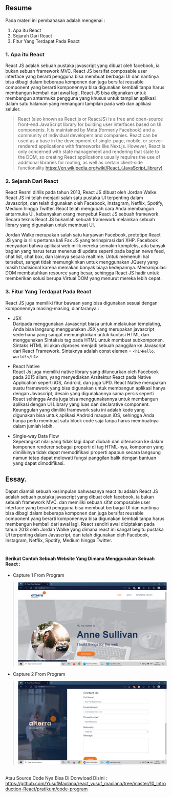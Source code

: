 # 

## Resume
Pada materi ini pembahasan adalah mengenai :

1. Apa itu React
2. Sejarah Dari React
3. Fitur Yang Terdapat Pada React

### 1. Apa itu React
React JS adalah sebuah pustaka javascript yang dibuat oleh facebook, ia bukan sebuah framework MVC. React JS bersifat composable user interface yang berarti pengguna bisa membuat berbagai UI dan nantinya bisa dibagi dalam beberapa komponen dan juga bersifat reusable component yang berarti komponennya bisa digunakan kembali tanpa harus membangun kembali dari awal lagi, React JS bisa digunakan untuk membangun antarmuka pengguna yang khusus untuk tampilan aplikasi dalam satu halaman yang menangani tampilan pada web dan aplikasi seluler.

> React (also known as React.js or ReactJS) is a free and open-source front-end JavaScript library for building user interfaces based on UI components. It is maintained by Meta (formerly Facebook) and a community of individual developers and companies. React can be used as a base in the development of single-page, mobile, or server-rendered applications with frameworks like Next.js. However, React is only concerned with state management and rendering that state to the DOM, so creating React applications usually requires the use of additional libraries for routing, as well as certain client-side functionality <https://en.wikipedia.org/wiki/React_(JavaScript_library)>


### 2. Sejarah Dari React
React Resmi dirilis pada tahun 2013, React JS dibuat oleh Jordan Walke. React JS ini telah menjadi salah satu pustaka UI terpenting dalam Javascript, dan telah digunakan oleh Facebook, Instagram, Netflix, Spotify, Medium hingga Twitter. React telah mengubah cara Anda membangun antarmuka UI, kebanyakan orang menyebut React JS sebuah framework. Secara teknis React JS bukanlah sebuah framework melainkan sebuah library yang digunakan untuk membuat UI.

Jordan Walke merupakan salah satu karyawan Facebook, prototipe React JS yang ia rilis pertama kali Fax JS yang terinspirasi dari XHP. Facebook menyadari bahwa aplikasi web milik mereka semakin kompleks, ada banyak bagian yang harus terus menerus di update seperti pada bagian news feed, chat list, chat box, dan lainnya secara realtime. Untuk memenuhi hal tersebut, sangat tidak memungkinkan untuk menggunakan JQuery yang masih tradisional karena memakan banyak biaya kedepannya. Memanipulasi DOM membutuhkan resource yang besar, sehingga React JS hadir untuk memberikan solusi berupa Virtual DOM yang menurut mereka lebih cepat.

### 3. Fitur Yang Terdapat Pada React
React JS juga memiliki fitur bawaan yang bisa digunakan sesuai dengan komponennya masing-masing, diantaranya :

 

* JSX 
<br> Daripada menggunakan Javascript biasa untuk melakukan templating, Anda bisa langsung menggunakan JSX yang merupakan javascript sederhana yang sangat memungkinkan untuk kuotasi HTML dan menggunakan Sintaksis tag pada HTML untuk membuat subkomponen. Sintaks HTML ini akan diproses menjadi sebuah panggilan ke Javascript dari React Framework. Sintaknya adalah const elemen = `<h1>Hello, world!</h1>`

* React Native 
<br>React Js juga memiliki native library yang diluncurkan oleh Facebook pada 2015 silam, yang menyediakan Arsitektur React pada Native Application seperti iOS, Android, dan juga UPD. React Native merupakan suatu framework yang bisa digunakan untuk membangun aplikasi hanya dengan Javascript, desain yang digunakannya sama persis seperti React sehingga Anda juga bisa menggunakannya untuk membangun aplikasi dengan UI Library yang luas dan declarative component. Keunggulan yang dimiliki framework satu ini adalah kode yang digunakan bisa untuk aplikasi Android maupun iOS, sehingga Anda hanya perlu membuat satu block code saja tanpa harus membuatnya dalam jumlah lebih.

* Single-way Data Flow
<br> Seperangkat nilai yang tidak lagi dapat diubah dan diteruskan ke dalam komponen renderer sebagai properti di tag HTML-nya, komponen yang dimilikinya tidak dapat memodifikasi properti apapun secara langsung namun tetap dapat melewati fungsi panggilan balik dengan bantuan yang dapat dimodifikasi.


## Essay.
Dapat diambil sebuah kesimpulan bahwasanya react itu adalah React JS adalah sebuah pustaka javascript yang dibuat oleh facebook, ia bukan sebuah framework MVC. dan memiliki sebuah sifat composable user interface yang berarti pengguna bisa membuat berbagai UI dan nantinya bisa dibagi dalam beberapa komponen dan juga bersifat reusable component yang berarti komponennya bisa digunakan kembali tanpa harus membangun kembali dari awal lagi. React sendiri awal diciptakan pada tahun 2013 oleh Jordan Walke yang dimana react ini sangat begitu pustaka UI terpenting dalam Javascript, dan telah digunakan oleh Facebook, Instagram, Netflix, Spotify, Medium hingga Twitter.

#
#### Berikut Contoh Sebuah Website Yang Dimana Menggunakan Sebuah React :

* Capture 1 From Program
><img src=".\screenshots\Tgs-React(1).png">
* Capture 2 From Program
><img src=".\screenshots\Tgs-React(2).png">
<br>Atau Source Code Nya Bisa Di Donwload Disini : </br>
<https://github.com/YusufMaolana/react_yusuf_maolana/tree/master/10_Introduction-React/pratikum/code-program>